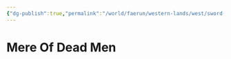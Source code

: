 ```yaml
---
{"dg-publish":true,"permalink":"/world/faerun/western-lands/west/sword-coast/mere-of-dead-men/"}
---
```



# Mere Of Dead Men